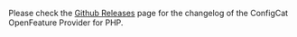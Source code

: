 Please check the [Github Releases](https://github.com/configcat/php-openfeature/releases) page for the changelog of the ConfigCat OpenFeature Provider for PHP.